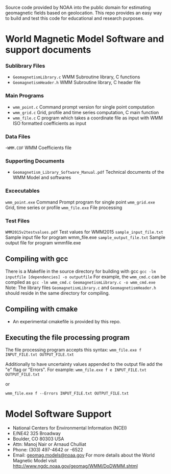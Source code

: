 Source code provided by NOAA into the public domain for estimating geomagnetic fields based on geolocation.
This repo provides an easy way to build and test this code for educational and research purposes. 


# World Magnetic Model Software and support documents


### Sublibrary Files

- `GeomagnetismLibrary.c`              WMM Subroutine library, C functions
- `GeomagnetismHeader.h`               WMM Subroutine library, C header file 

### Main Programs

- `wmm_point.c`                 Command prompt version for single point computation
- `wmm_grid.c`                  Grid, profile and time series computation, C main function
- `wmm_file.c`                  C program which takes a coordinate file as input with WMM ISO formatted coefficients as input

### Data Files

-`WMM.COF`                 WMM Coefficients file


### Supporting Documents

- `Geomagnetism_Library_Software_Manual.pdf`      Technical documents of the WMM Model and softwares


### Excecutables

`wmm_point.exe`               Command Prompt program for single point 
`wmm_grid.exe`                Grid, time series or profile
`wmm_file.exe`                File processing 


### Test Files

`WMM2015v2testvalues.pdf`         Test values for WMM2015
`sample_input_file.txt`           Sample input file for program wmm_file.exe 
`sample_output_file.txt`          Sample output file for program  wmmfile.exe



## Compiling with gcc

There is a Makefile in the source directory for building with gcc
`gcc -lm inputfile [dependencies] -o outputfile`
For example, the `wmm_cmd.c` can be compiled as
`gcc -lm wmm_cmd.c GeomagnetismLibrary.c -o wmm_cmd.exe`
Note: The library files `GeomagnetismLibrary.c` and `GeomagnetismHeader.h` should reside in the same directory for compiling.

## Compiling with cmake

- An experimental cmakefile is provided by this repo. 

## Executing the file processing program

The file processing program accepts this syntax:
`wmm_file.exe f INPUT_FILE.txt OUTPUT_FILE.txt`

Additionally to have uncertainty values appended to the output file add the "e" flag or "Errors".  For example:
`wmm_file.exe f e INPUT_FILE.txt OUTPUT_FILE.txt`

or

`wmm_file.exe f --Errors INPUT_FILE.txt OUTPUT_FILE.txt`


# Model Software Support


*  National Centers for Environmental Information (NCEI)
*  E/NE42 325 Broadway
*  Boulder, CO 80303 USA
*  Attn: Manoj Nair or Arnaud Chulliat
*  Phone:  (303) 497-4642 or -6522
*  Email:  geomag.models@noaa.gov
For more details about the World Magnetic Model visit 
http://www.ngdc.noaa.gov/geomag/WMM/DoDWMM.shtml
 




       

